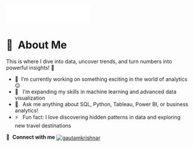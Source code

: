<img src="header_en.svg"></img>

# :space_invader: &nbsp;About Me
This is where I dive into data, uncover trends, and turn numbers into powerful insights! :rofl:
- 🔭 &nbsp;I’m currently working on something exciting in the world of analytics :wink:
- 🌱 &nbsp; I’m expanding my skills in machine learning and advanced data visualization
- 💬 &nbsp; Ask me anything about SQL, Python, Tableau, Power BI, or business analytics!
- ⚡ &nbsp; Fun fact: I love discovering hidden patterns in data and exploring new travel destinations

🔗 &nbsp;**Connect with me**
<a href="https://linkedin.com/in/gautamkrishnar" target="blank"><img align="center" src="https://raw.githubusercontent.com/rahuldkjain/github-profile-readme-generator/master/src/images/icons/Social/linked-in-alt.svg" alt="gautamkrishnar" height="30" width="40" /></a>
